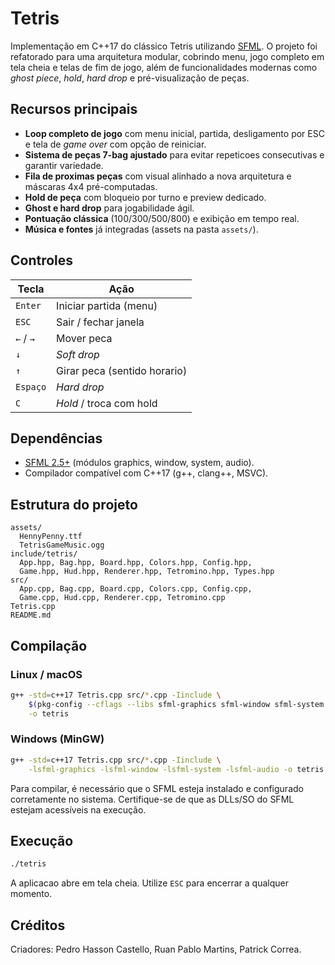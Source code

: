 # Tetris

Implementação em C++17 do clássico Tetris utilizando [SFML](https://www.sfml-dev.org/). O projeto foi refatorado para uma arquitetura modular, cobrindo menu, jogo completo em tela cheia e telas de fim de jogo, além de funcionalidades modernas como *ghost piece*, *hold*, *hard drop* e pré-visualização de peças.

## Recursos principais
- **Loop completo de jogo** com menu inicial, partida, desligamento por ESC e tela de *game over* com opção de reiniciar.
- **Sistema de peças 7-bag ajustado** para evitar repeticoes consecutivas e garantir variedade.
- **Fila de proximas peças** com visual alinhado a nova arquitetura e máscaras 4x4 pré-computadas.
- **Hold de peça** com bloqueio por turno e preview dedicado.
- **Ghost e hard drop** para jogabilidade ágil.
- **Pontuação clássica** (100/300/500/800) e exibição em tempo real.
- **Música e fontes** já integradas (assets na pasta `assets/`).

## Controles
| Tecla            | Ação                         |
|------------------|------------------------------|
| `Enter`          | Iniciar partida (menu)       |
| `ESC`            | Sair / fechar janela         |
| `←` / `→`        | Mover peca                   |
| `↓`              | *Soft drop*                  |
| `↑`              | Girar peca (sentido horario) |
| `Espaço`         | *Hard drop*                  |
| `C`              | *Hold* / troca com hold      |

## Dependências
- [SFML 2.5+](https://www.sfml-dev.org/) (módulos graphics, window, system, audio).
- Compilador compatível com C++17 (g++, clang++, MSVC).

## Estrutura do projeto
```
assets/
  HennyPenny.ttf
  TetrisGameMusic.ogg
include/tetris/
  App.hpp, Bag.hpp, Board.hpp, Colors.hpp, Config.hpp,
  Game.hpp, Hud.hpp, Renderer.hpp, Tetromino.hpp, Types.hpp
src/
  App.cpp, Bag.cpp, Board.cpp, Colors.cpp, Config.cpp,
  Game.cpp, Hud.cpp, Renderer.cpp, Tetromino.cpp
Tetris.cpp
README.md
```

## Compilação
### Linux / macOS
```bash
g++ -std=c++17 Tetris.cpp src/*.cpp -Iinclude \
    $(pkg-config --cflags --libs sfml-graphics sfml-window sfml-system sfml-audio) \
    -o tetris
```

### Windows (MinGW)
```bash
g++ -std=c++17 Tetris.cpp src/*.cpp -Iinclude \
    -lsfml-graphics -lsfml-window -lsfml-system -lsfml-audio -o tetris.exe
```
Para compilar, é necessário que o SFML esteja instalado e configurado corretamente no sistema.
Certifique-se de que as DLLs/SO do SFML estejam acessíveis na execução.


## Execução
```bash
./tetris
```
A aplicacao abre em tela cheia. Utilize `ESC` para encerrar a qualquer momento.

## Créditos
Criadores: Pedro Hasson Castello, Ruan Pablo Martins, Patrick Correa.
